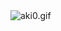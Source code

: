 <img alt="aki0.gif" src="https://github.com/z3ro-c0nfig/z3ro-c0nfig.github.io/blob/main/image/aki0.gif?raw=true">
